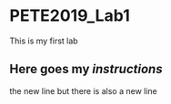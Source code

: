 # PETE2019_Lab1
This is my first lab

## Here goes my _instructions_
the new line
but there is also a new line
